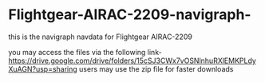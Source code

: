# Flightgear-AIRAC-2209-navigraph-
this is the navigraph navdata for Flightgear AIRAC-2209

you may access the files via the following link-
https://drive.google.com/drive/folders/15cSJ3CWx7vOSNlnhuRXlEMKPLdyXuAGN?usp=sharing
users may use the zip file for faster downloads
